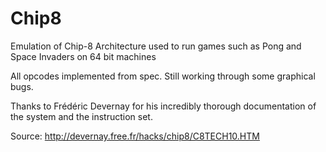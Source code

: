 # Chip8
Emulation of Chip-8 Architecture used to run games such as Pong and Space Invaders on 64 bit machines

All opcodes implemented from spec. Still working through some graphical bugs.

Thanks to Frédéric Devernay for his incredibly thorough documentation of the system and the instruction set.

Source: http://devernay.free.fr/hacks/chip8/C8TECH10.HTM
